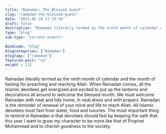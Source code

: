 ```yaml
--- 
title: "Ramadan: The Blessed Guest" 
slug: "ramadan-the-blessed-guest"
date: "2015-05-29 17:33:36" 
draft: false 
description: "Ramadan literally termed as the ninth month of calendar and the month of fasting for preaching and reaching Allah." 
type: "blog"
sub-type: "current-events" 
 
BookCode: "blog"
blogcategories: ["Ramadan"]
blogtags: ["ramadan"]
featured-post: "no"
weight : 132 
---  
```

 Ramadan literally termed as the ninth month of calendar and the month of fasting for preaching and reaching Allah. When Ramadan comes, all the Islamic devotees get energized and excited to put up the lanterns and decorations all around to welcome the blessed month. We must welcome Ramadan with neat and tidy home, in neat dress and with prayers. Ramadan is the reminder of renewal of your mind and life to reach Allah. All Islamic devotees must fast from water, food and luxuries. The most important thing to remind in Ramadan is that devotees should fast by keeping the oath that this year I want to grow my character to be more like that of Prophet Muhammad and to cherish goodness to the society.
